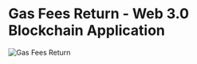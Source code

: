 # Gas Fees Return - Web 3.0 Blockchain Application

![Gas Fees Return](https://i.ibb.co/DVF4tNW/image.png)


